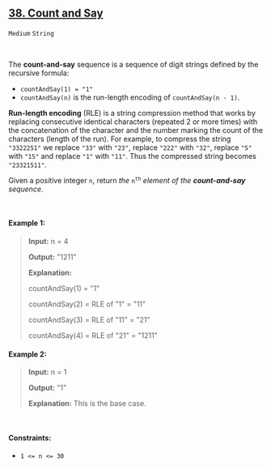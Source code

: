 ## [38. Count and Say](https://leetcode.com/problems/count-and-say/)

<code>Medium</code> <code>String</code>

<br>

The __count-and-say__ sequence is a sequence of digit strings defined by the recursive formula:

- <code>countAndSay(1) = "1"</code>
- <code>countAndSay(n)</code> is the run-length encoding of <code>countAndSay(n - 1)</code>.

__Run-length encoding__ (RLE) is a string compression method that works by replacing consecutive identical characters (repeated 2 or more times) with the concatenation of the character and the number marking the count of the characters (length of the run). For example, to compress the string <code>"3322251"</code> we replace <code>"33"</code> with <code>"23"</code>, replace <code>"222"</code> with <code>"32"</code>, replace <code>"5"</code> with <code>"15"</code> and replace <code>"1"</code> with <code>"11"</code>. Thus the compressed string becomes <code>"23321511"</code>.

Given a positive integer <code>n</code>, return *the* <code>n<sup>th</sup></code> *element of the __count-and-say__ sequence*.

<br>

#### Example 1:

> __Input:__ n = 4
>
> __Output:__ "1211"
>
> __Explanation:__
>
> countAndSay(1) = "1"
>
> countAndSay(2) = RLE of "1" = "11"
>
> countAndSay(3) = RLE of "11" = "21"
>
> countAndSay(4) = RLE of "21" = "1211"

#### Example 2:

> __Input:__ n = 1
>
> __Output:__ "1"
>
> __Explanation:__ This is the base case.

<br>

#### Constraints:

- <code>1 <= n <= 30</code>